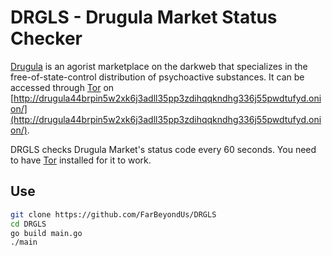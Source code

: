 # DRGLS - Drugula Market Status Checker

[Drugula](http://drugula44brpin5w2xk6j3adll35pp3zdihqqkndhg336j55pwdtufyd.onion/) is an agorist marketplace on the darkweb that specializes in the free-of-state-control distribution of psychoactive substances.
It can be accessed through [Tor](https://www.torproject.org/) on [http://drugula44brpin5w2xk6j3adll35pp3zdihqqkndhg336j55pwdtufyd.onion/](http://drugula44brpin5w2xk6j3adll35pp3zdihqqkndhg336j55pwdtufyd.onion/).

DRGLS checks Drugula Market's status code every 60 seconds.
You need to have [Tor](https://www.torproject.org/) installed for it to work.

## Use
```bash
git clone https://github.com/FarBeyondUs/DRGLS
cd DRGLS
go build main.go
./main
```
